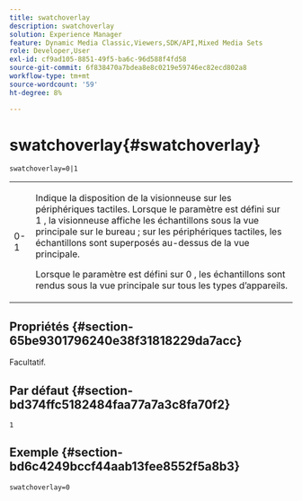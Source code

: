 ```yaml
---
title: swatchoverlay
description: swatchoverlay
solution: Experience Manager
feature: Dynamic Media Classic,Viewers,SDK/API,Mixed Media Sets
role: Developer,User
exl-id: cf9ad105-8851-49f5-ba6c-96d588f4fd58
source-git-commit: 6f838470a7bdea8e8c0219e59746ec82ecd802a8
workflow-type: tm+mt
source-wordcount: '59'
ht-degree: 8%

---
```


# swatchoverlay{#swatchoverlay}

`swatchoverlay=0|1`

<table id="table_9B98C97485DD4DEB8A6ECBCE8DF6B886"> 
 <tbody> 
  <tr> 
   <td colname="col1"> <p> <span class="codeph"> 0-1 </span> </p> </td> 
   <td colname="col2"> <p>Indique la disposition de la visionneuse sur les périphériques tactiles. Lorsque le paramètre est défini sur <span class="codeph"> 1 </span>, la visionneuse affiche les échantillons sous la vue principale sur le bureau ; sur les périphériques tactiles, les échantillons sont superposés au-dessus de la vue principale. </p> <p>Lorsque le paramètre est défini sur <span class="codeph"> 0 </span>, les échantillons sont rendus sous la vue principale sur tous les types d’appareils. </p> </td> 
  </tr> 
 </tbody> 
</table>

## Propriétés {#section-65be9301796240e38f31818229da7acc}

Facultatif.

## Par défaut {#section-bd374ffc5182484faa77a7a3c8fa70f2}

`1`

## Exemple {#section-bd6c4249bccf44aab13fee8552f5a8b3}

`swatchoverlay=0`
